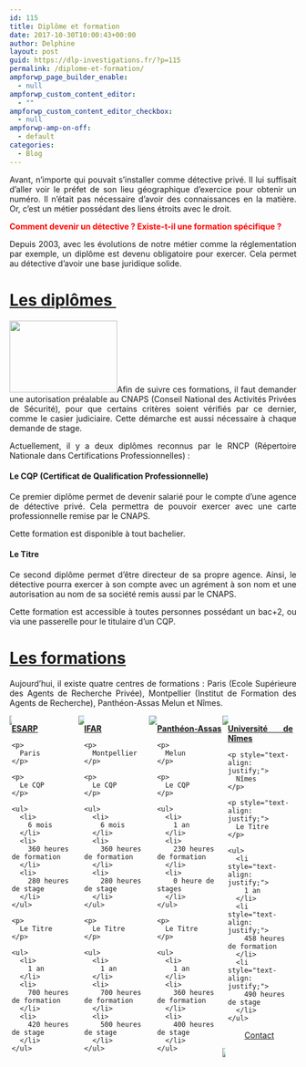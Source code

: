 ```yaml
---
id: 115
title: Diplôme et formation
date: 2017-10-30T10:00:43+00:00
author: Delphine
layout: post
guid: https://dlp-investigations.fr/?p=115
permalink: /diplome-et-formation/
ampforwp_page_builder_enable:
  - null
ampforwp_custom_content_editor:
  - ""
ampforwp_custom_content_editor_checkbox:
  - null
ampforwp-amp-on-off:
  - default
categories:
  - Blog
---
```

<p style="text-align: justify;">
  Avant, n’importe qui pouvait s’installer comme détective privé. Il lui suffisait d’aller voir le préfet de son lieu géographique d’exercice pour obtenir un numéro. Il n’était pas nécessaire d’avoir des connaissances en la matière. Or, c’est un métier possédant des liens étroits avec le droit.
</p>

<p style="text-align: justify;">
  <span style="color: #ff0000;"><strong>Comment devenir un détective ? Existe-t-il une formation spécifique ?</strong></span>
</p>

<p style="text-align: justify;">
  Depuis 2003, avec les évolutions de notre métier comme la réglementation par exemple, un diplôme est devenu obligatoire pour exercer. Cela permet au détective d’avoir une base juridique solide.<!--more-->
</p>

<h1 style="text-align: justify;">
  <u>Les diplômes </u>
</h1>

<p style="text-align: justify;">
  <img class=" wp-image-139 alignleft" src="https://i2.wp.com/dlp-investigations.fr/wp-content/uploads/2017/10/Diplôme.png?resize=189%2C126&#038;ssl=1" alt="" width="189" height="126" srcset="https://i2.wp.com/dlp-investigations.fr/wp-content/uploads/2017/10/Diplôme.png?resize=300%2C200&ssl=1 300w, https://i2.wp.com/dlp-investigations.fr/wp-content/uploads/2017/10/Diplôme.png?resize=768%2C512&ssl=1 768w, https://i2.wp.com/dlp-investigations.fr/wp-content/uploads/2017/10/Diplôme.png?w=960&ssl=1 960w" sizes="(max-width: 189px) 100vw, 189px" data-recalc-dims="1" />Afin de suivre ces formations, il faut demander une autorisation préalable au CNAPS (Conseil National des Activités Privées de Sécurité), pour que certains critères soient vérifiés par ce dernier, comme le casier judiciaire. Cette démarche est aussi nécessaire à chaque demande de stage.
</p>

<p style="text-align: justify;">
  Actuellement, il y a deux diplômes reconnus par le RNCP (Répertoire Nationale dans Certifications Professionnelles) :
</p>

#### 

<h4 style="text-align: justify;">
  Le CQP (Certificat de Qualification Professionnelle)
</h4>

<p style="text-align: justify;">
  Ce premier diplôme permet de devenir salarié pour le compte d’une agence de détective privé. Cela permettra de pouvoir exercer avec une carte professionnelle remise par le CNAPS.
</p>

<p style="text-align: justify;">
  Cette formation est disponible à tout bachelier.
</p>

<h4 style="text-align: justify;">
  Le Titre
</h4>

<p style="text-align: justify;">
  Ce second diplôme permet d’être directeur de sa propre agence. Ainsi, le détective pourra exercer à son compte avec un agrément à son nom et une autorisation au nom de sa société remis aussi par le CNAPS.
</p>

<p style="text-align: justify;">
  Cette formation est accessible à toutes personnes possédant un bac+2, ou via une passerelle pour le titulaire d’un CQP.
</p>

<h1 style="text-align: justify;">
  <u>Les formations</u>
</h1>

<p style="text-align: justify;">
  Aujourd’hui, il existe quatre centres de formations : Paris (Ecole Supérieure des Agents de Recherche Privée), Montpellier (Institut de Formation des Agents de Recherche), Panthéon-Assas Melun et Nîmes.
</p>

<div class="csRow">
  <div class="csColumnGap" style="margin: 0px; padding: 0px; float: left; width: 0.729%;">
    <img style="border: none;" src="https://i2.wp.com/dlp-investigations.fr/wp-content/plugins/advanced-wp-columns/assets/js/plugins/views/img/1x1-pixel.png?w=634&#038;ssl=1" data-recalc-dims="1" />
  </div>
  
  <div class="csColumn" style="margin: 0px; padding: 0px; float: left; width: 23.2%;" data-csstartpoint="7" data-csendpoint="230" data-cswidth="23.2%" data-csid="359cbd23-b233-b026-9860-8b06b1880bbe">
    <p>
      <strong><span style="text-decoration: underline;">ESARP</span></strong>
    </p>
    
    <p>
      Paris
    </p>
    
    <p>
      Le CQP
    </p>
    
    <ul>
      <li>
        6 mois
      </li>
      <li>
        360 heures de formation
      </li>
      <li>
        280 heures de stage
      </li>
    </ul>
    
    <p>
      Le Titre
    </p>
    
    <ul>
      <li>
        1 an
      </li>
      <li>
        700 heures de formation
      </li>
      <li>
        420 heures de stage
      </li>
    </ul>
  </div>
  
  <div class="csColumnGap" style="margin: 0px; padding: 0px; float: left; width: 2.08%;">
    <img style="border: none;" src="https://i2.wp.com/dlp-investigations.fr/wp-content/plugins/advanced-wp-columns/assets/js/plugins/views/img/1x1-pixel.png?w=634&#038;ssl=1" data-recalc-dims="1" />
  </div>
  
  <div class="csColumn" style="margin: 0px; padding: 0px; float: left; width: 22.7%;" data-csstartpoint="250" data-csendpoint="468" data-cswidth="22.7%" data-csid="50fc0700-36e9-fe50-a814-9358c9b49758">
    <p>
      <strong><span style="text-decoration: underline;">IFAR</span></strong>
    </p>
    
    <p>
      Montpellier
    </p>
    
    <p>
      Le CQP
    </p>
    
    <ul>
      <li>
        6 mois
      </li>
      <li>
        360 heures de formation
      </li>
      <li>
        280 heures de stage
      </li>
    </ul>
    
    <p>
      Le Titre
    </p>
    
    <ul>
      <li>
        1 an
      </li>
      <li>
        700 heures de formation
      </li>
      <li>
        500 heures de stage
      </li>
    </ul>
  </div>
  
  <div class="csColumnGap" style="margin: 0px; padding: 0px; float: left; width: 2.71%;">
    <img style="border: none;" src="https://i2.wp.com/dlp-investigations.fr/wp-content/plugins/advanced-wp-columns/assets/js/plugins/views/img/1x1-pixel.png?w=634&#038;ssl=1" data-recalc-dims="1" />
  </div>
  
  <div class="csColumn" style="margin: 0px; padding: 0px; float: left; width: 22.7%;" data-csstartpoint="494" data-csendpoint="712" data-cswidth="22.7%" data-csid="40f4dbc9-c58d-b77c-9467-b55b8d74ef69">
    <p>
      <strong><span style="text-decoration: underline;">Panthéon-Assas</span></strong>
    </p>
    
    <p>
      Melun
    </p>
    
    <p>
      Le CQP
    </p>
    
    <ul>
      <li>
        1 an
      </li>
      <li>
        230 heures de formation
      </li>
      <li>
        0 heure de stages
      </li>
    </ul>
    
    <p>
      Le Titre
    </p>
    
    <ul>
      <li>
        1 an
      </li>
      <li>
        360 heures de formation
      </li>
      <li>
        400 heures de stage
      </li>
    </ul>
  </div>
  
  <div class="csColumnGap" style="margin: 0px; padding: 0px; float: left; width: 1.98%;">
    <img style="border: none;" src="https://i2.wp.com/dlp-investigations.fr/wp-content/plugins/advanced-wp-columns/assets/js/plugins/views/img/1x1-pixel.png?w=634&#038;ssl=1" data-recalc-dims="1" />
  </div>
  
  <div class="csColumn" style="margin: 0px; padding: 0px; float: left; width: 22.7%;" data-csstartpoint="731" data-csendpoint="949" data-cswidth="22.7%" data-csid="a7f7da8d-a8f2-cfb0-8331-752ecdd01dd9">
    <p style="text-align: justify;">
      <strong><span style="text-decoration: underline;">Université de Nîmes</span></strong>
    </p>
    
    <p style="text-align: justify;">
      Nîmes
    </p>
    
    <p style="text-align: justify;">
      Le Titre
    </p>
    
    <ul>
      <li style="text-align: justify;">
        1 an
      </li>
      <li style="text-align: justify;">
        458 heures de formation
      </li>
      <li style="text-align: justify;">
        490 heures de stage
      </li>
    </ul>
  </div>
</div>

&nbsp;

<p style="text-align: center;">
  <a class="maxbutton-1 maxbutton maxbutton-contact" title="Contact" href="https://dlp-investigations.fr/contact/"><span class='mb-text'>Contact</span></a>
</p>

<div class="csRow">
  <div class="csColumnGap" style="margin: 0px; padding: 0px; float: left; width: 1.15%;">
    <img style="border: none;" src="https://i2.wp.com/dlp-investigations.fr/wp-content/plugins/advanced-wp-columns/assets/js/plugins/views/img/1x1-pixel.png?w=634&#038;ssl=1" data-recalc-dims="1" />
  </div>
</div>

<p style="text-align: justify;">